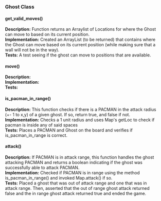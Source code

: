 ### Ghost Class
#### get_valid_moves()
**Description:** Function returns an Arraylist of Locations for where the Ghost can move to based on its current position.<br />
**Implementation:** Created an ArrayList (to be returned) that contains where the Ghost can move based on its current position (while making sure that a wall will not be in the way).<br />
**Tests:** A test seeing if the ghost can move to positions that are available.<br />
#### move()
**Description:**<br />
**Implementation:**<br />
**Tests:**<br />
#### is_pacman_in_range()
**Description:** This function checks if there is a PACMAN in the attack radius (+- 1 to x,y) of a given ghost. If so, return true, and false if not.<br />
**Implementation:** Checks a 1 unit radius and uses Map's getLoc to check if pacman is inside any of said spaces<br />
**Tests:** Places a PACMAN and Ghost on the board and verifies if is_pacman_in_range is correct.<br />
#### attack()
**Description:** If PACMAN is in attack range, this function handles the ghost attacking PACMAN and returns a boolean indicating if the ghost was successfully able to attack PACMAN.<br />
**Implementation:** Checked if PACMAN is in range using the method is_pacman_in_range() and invoked Map.attack() if so.<br />
**Tests:** Placed a ghost that was out of attack range and one that was in attack range. Then, asserted that the out of range ghost attack returned false and the in range ghost attack returned true and ended the game.<br />
